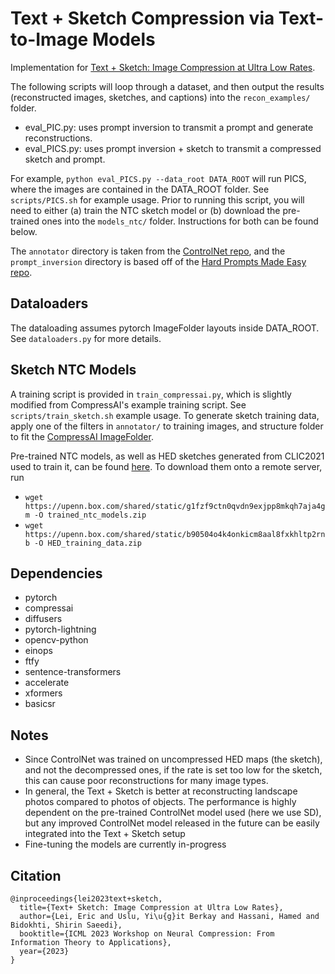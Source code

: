 # Text + Sketch Compression via Text-to-Image Models

Implementation for [Text + Sketch: Image Compression at Ultra Low Rates](https://arxiv.org/abs/2307.01944). 

The following scripts will loop through a dataset, and then output the results (reconstructed images, sketches, and captions) into the `recon_examples/` folder. 

* eval_PIC.py: uses prompt inversion to transmit a prompt and generate reconstructions.
* eval_PICS.py: uses prompt inversion + sketch to transmit a compressed sketch and prompt.

For example, `python eval_PICS.py --data_root DATA_ROOT` will run PICS, where the images are contained in the DATA_ROOT folder. See `scripts/PICS.sh` for example usage. Prior to running this script, you will need to either (a) train the NTC sketch model or (b) download the pre-trained ones into the `models_ntc/` folder. Instructions for both can be found below.

The `annotator` directory is taken from the [ControlNet repo](https://github.com/lllyasviel/ControlNet.git), and the `prompt_inversion` directory is based off of the [Hard Prompts Made Easy repo](https://github.com/YuxinWenRick/hard-prompts-made-easy/tree/main).

## Dataloaders
The dataloading assumes pytorch ImageFolder layouts inside DATA_ROOT. See `dataloaders.py` for more details. 

## Sketch NTC Models
A training script is provided in `train_compressai.py`, which is slightly modified from CompressAI's example training script. See `scripts/train_sketch.sh` example usage. To generate sketch training data, apply one of the filters in `annotator/` to training images, and structure folder to fit the [CompressAI ImageFolder](https://interdigitalinc.github.io/CompressAI/datasets.html#imagefolder).

Pre-trained NTC models, as well as HED sketches generated from CLIC2021 used to train it, can be found [here](https://upenn.box.com/s/m3hjxjouw9moe7xd3xt2jsx7ifywbiha). To download them onto a remote server, run 
- `wget https://upenn.box.com/shared/static/g1fzf9ctn0qvdn9exjpp8mkqh7aja4gm -O trained_ntc_models.zip`
- `wget https://upenn.box.com/shared/static/b90504o4k4onkicm8aal8fxkhltp2rnb -O HED_training_data.zip`
  
## Dependencies
* pytorch
* compressai
* diffusers
* pytorch-lightning
* opencv-python
* einops
* ftfy
* sentence-transformers
* accelerate
* xformers
* basicsr

## Notes
* Since ControlNet was trained on uncompressed HED maps (the sketch), and not the decompressed ones, if the rate is set too low for the sketch, this can cause poor reconstructions for many image types.
* In general, the Text + Sketch is better at reconstructing landscape photos compared to photos of objects. The performance is highly dependent on the pre-trained ControlNet model used (here we use SD), but any improved ControlNet model released in the future can be easily integrated into the Text + Sketch setup
* Fine-tuning the models are currently in-progress

## Citation

    @inproceedings{lei2023text+sketch,
      title={Text+ Sketch: Image Compression at Ultra Low Rates},
      author={Lei, Eric and Uslu, Yi\u{g}it Berkay and Hassani, Hamed and Bidokhti, Shirin Saeedi},
      booktitle={ICML 2023 Workshop on Neural Compression: From Information Theory to Applications},
      year={2023}
    }

